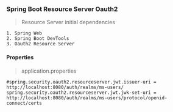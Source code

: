 
### Spring Boot Resource Server Oauth2
 
> Resource Server initial dependencies
```
1. Spring Web
2. Spring Boot DevTools
3. Oauth2 Resource Server
```
#### Properties
> application.properties
```
#spring.security.oauth2.resourceserver.jwt.issuer-uri = http://localhost:8080/auth/realms/ms-users/
spring.security.oauth2.resourceserver.jwt.jwk-set-uri = http://localhost:8080/auth/realms/ms-users/protocol/openid-connect/certs
```